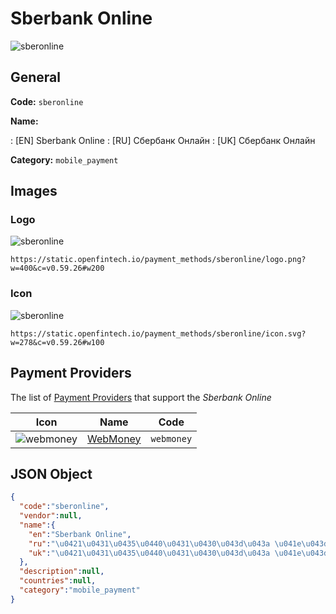 
# Sberbank Online 
![sberonline](https://static.openfintech.io/payment_methods/sberonline/logo.png?w=400&c=v0.59.26#w200)  

## General 
**Code:** `sberonline` 
 
**Name:** 
 
:	[EN] Sberbank Online 
:	[RU] Сбербанк Онлайн 
:	[UK] Сбербанк Онлайн 
 
**Category:** `mobile_payment` 
 

## Images 

### Logo 
![sberonline](https://static.openfintech.io/payment_methods/sberonline/logo.png?w=400&c=v0.59.26#w200)  

```
https://static.openfintech.io/payment_methods/sberonline/logo.png?w=400&c=v0.59.26#w200
```  

### Icon 
![sberonline](https://static.openfintech.io/payment_methods/sberonline/icon.svg?w=278&c=v0.59.26#w100)  

```
https://static.openfintech.io/payment_methods/sberonline/icon.svg?w=278&c=v0.59.26#w100
```  

## Payment Providers 
 
The list of [Payment Providers](/providers) that support the _Sberbank Online_ 

|Icon|Name|Code| 
|:---:|:---:|:---:| 
|![webmoney](https://static.openfintech.io/payment_providers/webmoney/icon.svg?w=278&c=v0.59.26#w100) |[WebMoney](/payment-providers/webmoney)|`webmoney`| 
 

## JSON Object 

```json
{
  "code":"sberonline",
  "vendor":null,
  "name":{
    "en":"Sberbank Online",
    "ru":"\u0421\u0431\u0435\u0440\u0431\u0430\u043d\u043a \u041e\u043d\u043b\u0430\u0439\u043d",
    "uk":"\u0421\u0431\u0435\u0440\u0431\u0430\u043d\u043a \u041e\u043d\u043b\u0430\u0439\u043d"
  },
  "description":null,
  "countries":null,
  "category":"mobile_payment"
}
```  
